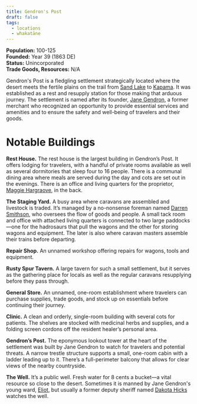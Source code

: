```yaml
---
title: Gendron's Post
draft: false
tags:
  - locations
  - whakatāne
---
```

**Population:** 100-125<br>
**Founded:** Year 39 (1863 DE)<br>
**Status:** Unincorporated<br>
**Trade Goods, Resources:** N/A

Gendron's Post is a fledgling settlement strategically located where the desert meets the fertile plains on the trail from [Sand Lake](sand-lake) to [Kapama](kapama). It was established as a rest and resupply station for those making that arduous journey. The settlement is named after its founder, [Jane Gendron](jane-gendron), a former merchant who recognized an opportunity to provide essential services and amenities and to ensure the safety and well-being of travelers and their goods.
# Notable Buildings
**Rest House.** The rest house is the largest building in Gendron’s Post. It offers lodging for travelers, with a handful of private rooms available as well as several dormitories that sleep four to 16 people. There is a communal dining area where meals are served during the day and cots are set out in the evenings. There is an office and living quarters for the proprietor, [Maggie Hargraove](maggie-hargrove), in the back.

**The Staging Yard.** A busy area where caravans are assembled and livestock is traded. It’s managed by a no-nonsense foreman named [Darren Smithson](darren-smithson), who oversees the flow of goods and people. A small tack room and office with attached living quarters is connected to two large paddocks—one for the hadrosaurs that pull the wagons and the other for storing wagons and equipment. The later is also where caravan masters assemble their trains before departing.

**Repair Shop.** An unnamed workshop offering repairs for wagons, tools and equipment.

**Rusty Spur Tavern.** A large tavern for such a small settlement, but it serves as the gathering place for locals as well as the regular caravans resupplying before they pass through.

**General Store.** An unnamed, one-room establishment where travelers can purchase supplies, trade goods, and stock up on essentials before continuing their journey.

**Clinic.** A clean and orderly, single-room building with several cots for patients. The shelves are stocked with medicinal herbs and supplies, and a folding screen cordons off the resident healer’s personal area.

**Gendron’s Post.** The eponymous lookout tower at the heart of the settlement was built by Jane Gendron to watch for travelers and potential threats. A narrow trestle structure supports a small, one-room cabin with a ladder leading up to it. There’s a full-perimeter balcony that allows for clear views of the nearby countryside.

**The Well.** It’s a public well. Fresh water for 8 cents a bucket—a vital resource so close to the desert. Sometimes it is manned by Jane Gendron's young ward, [Eliot](eliot), but usually a former deputy sheriff named [Dakota Hicks](herbert-hicks) watches the well.